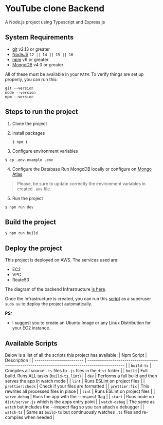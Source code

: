 # YouTube clone Backend

A Node.js project using Typescript and Express.js

## System Requirements

- [git](https://git-scm.com/) v2.13 or greater
- [NodeJS](https://nodejs.org) `12 || 14 || 15 || 16`
- [npm](https://www.npmjs.com/) v6 or greater
- [MongoDB](https://www.mongodb.com/) v4.0 or greater

All of these must be available in your `PATH`. To verify things are set up
properly, you can run this:

```shell
git --version
node --version
npm --version
```

## Steps to run the project

1. Clone the project
2. Install packages

   ```shell=
   $ npm i
   ```

3. Configure environment variables

```shell
$ cp .env.example .env
```

4. Configure the Database
   Run MongoDB locally or configure on [Mongo Atlas](https://www.mongodb.com/en/cloud/atlas)

> Please, be sure to update correctly the environment variables in created `.env` file.

5. Run the project

```shell=
$ npm run dev
```

## Build the project

```shell=
$ npm run build
```

## Deploy the project

This project is deployed on AWS.
The services used are:

- EC2
- VPC
- Route53

The diagram of the backend Infrastructure [is here](https://slides.com/d/Z1OkMFM/live).

Once the Infrastructure is created, you can run this [script](https://gist.github.com/mamanipatricia/87dae38b7d645364d91fb27b75188406) as a superuser `sudo su` to deploy the project automatically.

**PS:**

- I suggest you to create an Ubuntu Image or any Linux Distribution for your EC2 instance.

## Available Scripts

Below is a list of all the scripts this project has available:
| Npm Script | Description |
| ------------------------- | ------------------------------------------------------------------------------------------------- |
| `build-ts` | Compiles all source `.ts` files to `.js` files in the `dist` folder |
| `build` | Full build. Runs ALL tasks (`build-ts`, `lint`) |
| `dev` | Performs a full build and then serves the app in watch mode |
| `lint` | Runs ESLint on project files |
| `prettier:check` | Check if your files are formatted |
| `prettier:fix` | This rewrites all processed files in place |
| `lint` | Runs ESLint on project files |
| `serve-debug` | Runs the app with the --inspect flag |
| `start` | Runs node on `dist/server.js` which is the apps entry point |
| `watch-debug` | The same as `watch` but includes the --inspect flag so you can attach a debugger |
| `watch-ts` | Same as `build-ts` but continuously watches `.ts` files and re-compiles when needed |
